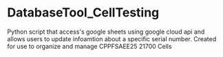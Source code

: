 # DatabaseTool_CellTesting
Python script that access's google sheets using google cloud api and allows users to update infoamtion about a specific serial number. Created for use to organize and manage CPPFSAEE25 21700 Cells
